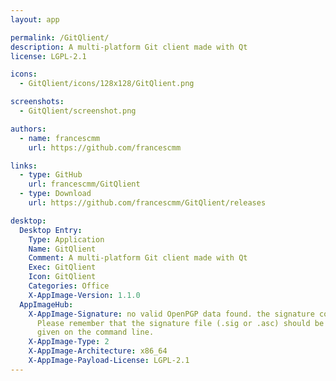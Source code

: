 ```yaml
---
layout: app

permalink: /GitQlient/
description: A multi-platform Git client made with Qt
license: LGPL-2.1

icons:
  - GitQlient/icons/128x128/GitQlient.png

screenshots:
  - GitQlient/screenshot.png

authors:
  - name: francescmm
    url: https://github.com/francescmm

links:
  - type: GitHub
    url: francescmm/GitQlient
  - type: Download
    url: https://github.com/francescmm/GitQlient/releases

desktop:
  Desktop Entry:
    Type: Application
    Name: GitQlient
    Comment: A multi-platform Git client made with Qt
    Exec: GitQlient
    Icon: GitQlient
    Categories: Office
    X-AppImage-Version: 1.1.0
  AppImageHub:
    X-AppImage-Signature: no valid OpenPGP data found. the signature could not be verified.
      Please remember that the signature file (.sig or .asc) should be the first file
      given on the command line.
    X-AppImage-Type: 2
    X-AppImage-Architecture: x86_64
    X-AppImage-Payload-License: LGPL-2.1
---
```

